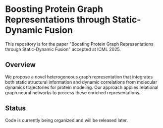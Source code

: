 # Boosting Protein Graph Representations through Static-Dynamic Fusion

This repository is for the paper "Boosting Protein Graph Representations through Static-Dynamic Fusion" accepted at ICML 2025.

## Overview

We propose a novel heterogeneous graph representation that integrates both static structural information and dynamic correlations from molecular dynamics trajectories for protein modeling. Our approach applies relational graph neural networks to process these enriched representations.

## Status

Code is currently being organized and will be released later.

